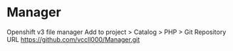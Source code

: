 # Manager
Openshift v3 file manager
Add to project > Catalog > PHP > Git Repository URL
https://github.com/vccll000/Manager.git
